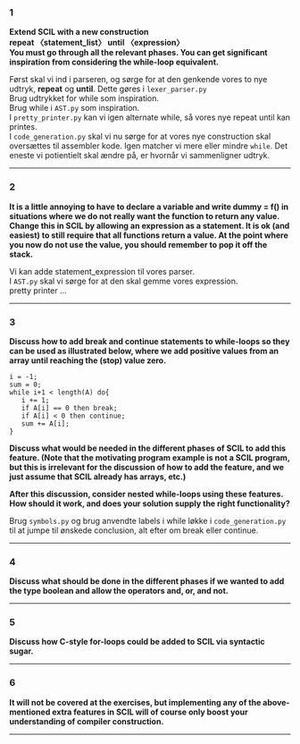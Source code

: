 ### 1
**Extend SCIL with a new construction  
repeat 〈statement_list〉 until 〈expression〉  
You must go through all the relevant phases. You can get significant inspiration from considering the while-loop equivalent.**

Først skal vi ind i parseren, og sørge for at den genkende vores to nye udtryk, **repeat** og **until**. Dette gøres i ```lexer_parser.py```  
Brug udtrykket for while som inspiration.  
Brug while i ```AST.py``` som inspiration.  
I ```pretty_printer.py``` kan vi igen alternate while, så vores nye repeat <statement> until <expression> kan printes.  
I ```code_generation.py``` skal vi nu sørge for at vores nye construction skal oversættes til assembler kode. Igen matcher vi mere eller mindre ```while```. Det eneste vi potientielt skal ændre på, er hvornår vi sammenligner udtryk.


***
### 2
**It is a little annoying to have to declare a variable and write dummy = f() in situations where we do not really want the function to return any value. Change this in SCIL by allowing an expression as a statement. It is ok (and easiest) to still require that all functions return a value. At the point where you now do not use the value, you should remember to pop it off the stack.**

Vi kan adde statement_expression til vores parser.  
I ```AST.py``` skal vi sørge for at den skal gemme vores expression.  
pretty printer ...



***

### 3

**Discuss how to add break and continue statements to while-loops so they can be used as illustrated below, where we add positive values from an array until reaching the (stop) value zero.**
```
i = -1;
sum = 0;
while i+1 < length(A) do{
   i += 1;
   if A[i] == 0 then break;
   if A[i] < 0 then continue;
   sum += A[i];
}
```
**Discuss what would be needed in the different phases of SCIL to add this feature. (Note that the motivating program example is not a SCIL program, but this is irrelevant for the discussion of how to add the feature, and we just assume that SCIL already has arrays, etc.)**

**After this discussion, consider nested while-loops using these features. How should it work, and does your solution supply the right functionality?**

Brug ```symbols.py``` og brug anvendte labels i while løkke i ```code_generation.py``` til at jumpe til ønskede conclusion, alt efter om break eller continue.

***
### 4
**Discuss what should be done in the different phases if we wanted to add the type boolean and allow the operators and, or, and not.**

***

### 5
**Discuss how C-style for-loops could be added to SCIL via syntactic sugar.**

***

### 6
**It will not be covered at the exercises, but implementing any of the above-mentioned extra features in SCIL will of course only boost your understanding of compiler construction.**

***

